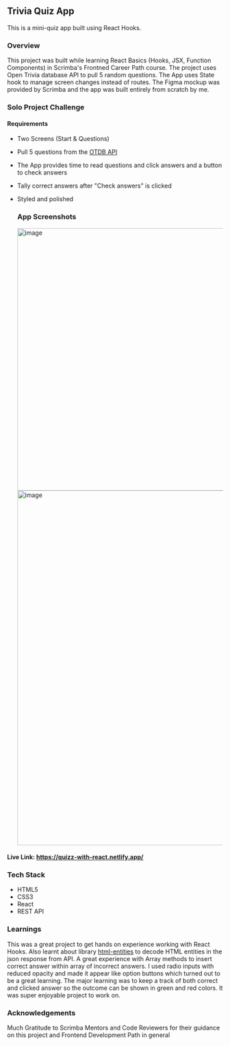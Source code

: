 ## Trivia Quiz App

This is a mini-quiz app built using React Hooks.

### Overview

This project was built while learning React Basics (Hooks, JSX, Function Components) in Scrimba's Frontned Career Path course. The project uses Open Trivia database API to pull 5 random questions. The App uses State hook to 
manage screen changes instead of routes. The Figma mockup was provided by Scrimba and the app was built entirely from scratch by me.

### Solo Project Challenge

####  Requirements

- Two Screens (Start & Questions)
- Pull 5 questions from the [OTDB API](https://opentdb.com/api_config.php)
- The App provides time to read questions and click answers and a button to check answers
- Tally correct answers after "Check answers" is clicked
- Styled and polished

  ### App Screenshots

  <img width="613" alt="image" src="https://github.com/hennasingh/quizzical/assets/22836317/21ecf91f-4f3c-402b-a75a-a0519749f11a">

  <img width="829" alt="image" src="https://github.com/hennasingh/quizzical/assets/22836317/3f23c70e-fa39-40d9-ac39-b34bb2e2b185">


#### Live Link: https://quizz-with-react.netlify.app/

### Tech Stack
- HTML5
- CSS3
- React
- REST API

### Learnings

This was a great project to get hands on experience working with React Hooks. Also learnt about library [html-entities](https://www.npmjs.com/package/html-entities#user-content-decodetext-options)
to decode HTML entities in the json response from API. A great experience with Array methods to insert correct answer within array of incorrect answers. I used radio inputs with reduced opacity and made it appear 
like option buttons which turned out to be a great learning. The major learning was to keep a track of both correct and clicked answer so the outcome can be shown in green and red colors. It was super enjoyable project
to work on.

### Acknowledgements

Much Gratitude to Scrimba Mentors and Code Reviewers for their guidance on this project and Frontend Development Path in general




